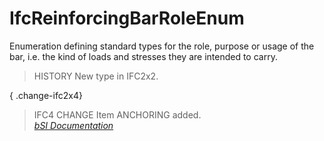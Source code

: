 IfcReinforcingBarRoleEnum
=========================
Enumeration defining standard types for the role, purpose or usage of the bar,
i.e. the kind of loads and stresses they are intended to carry.  
  
> HISTORY  New type in IFC2x2.  
  
{ .change-ifc2x4}  
> IFC4 CHANGE  Item ANCHORING added.  
[ _bSI
Documentation_](https://standards.buildingsmart.org/IFC/DEV/IFC4_2/FINAL/HTML/schema/ifcprofileresource/lexical/ifcreinforcingbarroleenum.htm)


